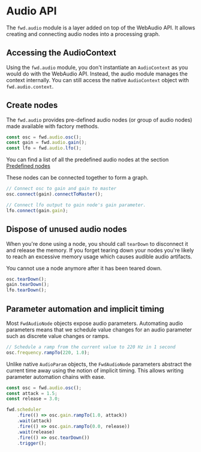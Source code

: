 # Audio API

The ```fwd.audio``` module is a layer added on top of the WebAudio API.
It allows creating and connecting audio nodes into a processing graph.

## Accessing the AudioContext

Using the ```fwd.audio``` module, you don't instantiate an ```AudioContext``` as you would do with the WebAudio API.
Instead, the audio module manages the context internally. You can still access the native ```AudioContext``` object with ```fwd.audio.context```.

## Create nodes

The ```fwd.audio``` provides pre-defined audio nodes (or group of audio nodes) made available with factory methods.

```javascript
const osc = fwd.audio.osc();
const gain = fwd.audio.gain();
const lfo = fwd.audio.lfo();
```

You can find a list of all the predefined audio nodes at the section [Predefined nodes](api/audio/predefined-nodes.md)

These nodes can be connected together to form a graph.

```javascript
// Connect osc to gain and gain to master
osc.connect(gain).connectToMaster();

// Connect lfo output to gain node's gain parameter.
lfo.connect(gain.gain);
```

## Dispose of unused audio nodes

When you're done using a node, you should call ```tearDown``` to disconnect it and release the memory.
If you forget tearing down your nodes you're likely to reach an excessive memory usage which causes audible audio artifacts.

You cannot use a node anymore after it has been teared down.

```javascript
osc.tearDown();
gain.tearDown();
lfo.tearDown();
```

## Parameter automation and implicit timing

Most ```FwdAudioNode``` objects expose audio parameters.
Automating audio parameters means that we schedule value changes for an audio parameter such as discrete value changes or ramps.

```javascript
// Schedule a ramp from the current value to 220 Hz in 1 second
osc.frequency.rampTo(220, 1.0);
```

Unlike native ```AudioParam``` objects, the ```FwdAudioNode``` parameters abstract the current time away using the notion of implicit timing.
This allows writing parameter automation chains with ease.

```javascript
const osc = fwd.audio.osc();
const attack = 1.5;
const release = 3.0;

fwd.scheduler
    .fire(() => osc.gain.rampTo(1.0, attack))
    .wait(attack)
    .fire(() => osc.gain.rampTo(0.0, release))
    .wait(release)
    .fire(() => osc.tearDown())
    .trigger();
```

